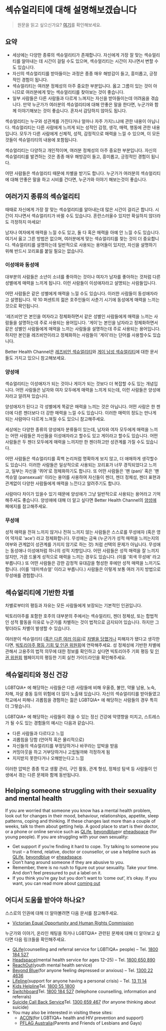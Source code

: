 # 섹슈얼리티에 대해 설명해보겠습니다
> 원문을 읽고 싶으신가요? [여기](https://www.betterhealth.vic.gov.au/health/healthyliving/Sexuality-explained)를 확인해보세요.

## 요약
- 세상에는 다양한 종류의 섹슈얼리티가 존재합니다. 자신에게 가장 잘 맞는 섹슈얼리티를 알아내는 데 시간이 걸릴 수도 있으며, 섹슈얼리티는 시간이 지나면서 변할 수도 있습니다.
- 자신의 섹슈얼리티를 받아들이는 과정은 종종 매우 해방감이 들고, 흥미롭고, 긍정적인 경험이 됩니다.
- 섹슈얼리티는 여러분 정체성의 아주 중요한 부분입니다. 옳고 그름이 있는 것이 아니므로 여러분에게 맞는 섹슈얼리티를 찾아보는 것이 좋습니다.
- 일부 사람들은 다른 사람들과 다르게 느껴지는 자신을 받아들이는데 어려움을 겪습니다. 만약 누군가가 여러분의 섹슈얼리티에 대해 안좋은 말을 한다면, 누군가와 함께 이야기해보는 것이 좋습니다. 혼자서 감당하지 않아도 됩니다.

섹슈얼리티는 누구와 성관계를 가진다거나 얼마나 자주 가지느냐에 관한 내용이 아닙니다. 섹슈얼리티는 다른 사람에게 느끼게 되는 성적인 감정, 생각, 매력, 행동에 관한 내용입니다. 모두가 다른 사람에게 신체적, 성적, 감정적으로 매력을 느낄 수 있으며, 이 모든 것들이 섹슈얼리티의 내용에 포함됩니다.

섹슈얼리티는 다양하고 개인적이며, 여러분 정체성의 아주 중요한 부분입니다. 자신의 섹슈얼리티를 발견하는 것은 종종 매우 해방감이 들고, 흥미롭고, 긍정적인 경험이 됩니다.

어떤 사람들은 섹슈얼리티 때문에 차별을 받기도 합니다. 누군가가 여러분의 섹슈얼리티에 대해 안좋은 말을 하고 시비를 건다면, 누군가와 이야기 해보는것이 좋습니다.


## 여러가지 종류의 섹슈얼리티
때때로 자신에게 가장 잘 맞는 섹슈얼리티를 알아내는데 많은 시간이 걸리곤 합니다. 시간이 지나면서 섹슈얼리티가 바뀔 수도 있습니다. 혼란스러울수 있지만 확실하지 않더라도 걱정하지 마세요!

남자나 여자에게 매력을 느낄 수도 있고, 둘 다 혹은 매력을 아예 안 느낄 수도 있습니다. 여기서 옳고 그른 방법은 없으며, 여러분에게 맞는 섹슈얼리티를 찾는 것이 더 중요합니다. 섹슈얼리티를 설명하는데 일반적으로 사용되는 용어들이 있지만, 자신을 설명하기 위해 반드시 꼬리표를 붙일 필요는 없습니다.

### 이성애와 동성애
대부분의 사람들은 소년이 소녀를 좋아하는 것이나 여자가 남자를 좋아하는 것처럼 다른 성별에게 매력을 느끼게 됩니다. 이런 사람들이 이성애자라고 설명되는 사람들입니다.

어떤 사람들은 같은 성별에게 매력을 느낄 수도 있습니다. 이러한 사람들이 동성애자라고 설명됩니다. 약 10 퍼센트의 젊은 호주인들이 사춘기 시기에 동성에게 매력을 느끼는 것으로 확인됩니다.

'레즈비언'은 본인을 여자라고 정체화하면서 같은 성별인 사람들에게 매력을 느끼는 사람들을 설명하는데 주로 사용되는 용어입니다. '게이'는 본인을 남자라고 정체화하면서 같은 성별인 사람들에게 매력을 느끼는 사람들을 설명하는데 주로 사용되는 용어입니다. 하지만 본인을 레즈비언이라고 정체화하는 사람들이 '게이'라는 단어를 사용할수도 있습니다.

Better Health Channel은 [레즈비언 섹슈얼리티](https://www.betterhealth.vic.gov.au/health/healthyliving/lesbian-sexuality)와 [게이 남성 섹슈얼리티](https://www.betterhealth.vic.gov.au/health/healthyliving/gay%20male%20sexuality)에 대한 문서들도 가지고 있으니 참고해보세요.


### 양성애
섹슈얼리티는 이성애자가 되는 것이나 게이가 되는 것보다 더 복잡할 수도 있는 개념입니다. 어떤 사람들은 남자와 여자 모두에게 매력을 느끼게 되는데, 이런 사람들은 양성애자라고 알려져 있습니다.

양성애자가 된다고 각 성별에게 똑같은 매력을 느끼는 것은 아닙니다. 어떤 사람은 한 젠더에 다른 젠더보다 더 강한 매력을 느낄 수도 있습니다. 이러한 매력의 정도는 만나게 되는 사람마다 다르게 느껴질 수도 있으니 참고해주세요.

세상에는 다양한 종류의 양성애자 분류들이 있는데, 남자와 여자 모두에게 매력을 느끼는 어떤 사람들은 자신들을 이성애자라고 할수도 있고 게이라고 할수도 있습니다. 어떤 사람들은 두 젠더 모두에게 매력을 느끼지만 한 젠더하고만 성관계를 가질 수도 있습니다.

어떤 사람들은 섹슈얼리티를 흑백 논리처럼 명확하게 보지 않고, 더 애매하게 생각할수도 있습니다. 이러한 사람들은 일상적으로 사용되는 꼬리표가 너무 경직되었다고 느끼고, 일부는 자신을 '퀴어'로 정체화하기도 합니다. 또 어떤 사람들은 '팬 (pan)' 혹은 '팬섹슈얼 (pansexual)' 이라는 용어를 사용하여 자신들이 젠더, 젠더 정체성, 젠더 표현과 관계없이 다양한 사람들에게 매력을 느낀다고 알려주기도 합니다.

사람마다 차이가 있을수 있기 때문에 양성애가 그냥 일반적으로 사용되는 용어라고 기억해주셔도 좋습니다. 양성애에 대해 더 알고 싶다면 Better Health Channel의 [양성애](https://www.betterhealth.vic.gov.au/health/healthyliving/bisexuality) 페에지를 참고해주세요.


### 무성애
성적 매력을 전혀 느끼지 않거나 전혀 느끼지 않는 사람들은 스스로를 무성애자 (혹은 영어 약자로 'ace') 라고 정체화합니다. 무성애는 금욕 (누군가가 성적 매력을 느끼는지의 여부와 관계없이 성관계를 가지지 않기로 하는 것) 처럼 선택의 문제가 아닙니다. 무성애는 동성애나 이성애처럼 하나의 성적 지향입니다. 어떤 사람들은 성적 매력을 잘 느끼지 않지만, 가끔 드물게 성적으로 매력을 느끼는 경우도 있습니다. (이를 '회색 무성애' 라고 부릅니다.) 또 어떤 사람들은 강한 감정적 유대감을 형성한 후에만 성적 매력을 느끼기도 합니다. (이를 '데미섹슈얼' 이라고 부릅니다.) 사람들은 이렇게 보통 여러 가지 방법으로 무성애를 경험합니다.


## 섹슈얼리티에 기반한 차별
차별로부터의 평등과 자유는 모든 사람들에게 보장되는 기본적인 인권입니다.

빅토리아주를 포함한 호주의 대부분의 주에서는 섹슈얼리티, 젠더 정체성, 또는 합법적인 성적 활동을 이유로 누군가를 차별하는 것이 법적으로 금지되어 있습니다. 하지만 그렇더라도 차별이 발생할 수 있습니다.

여러분이 섹슈얼리티 ([혹은 다른 여러 이유](https://www.humanrights.vic.gov.au/for-individuals/discrimination/))로 [차별을 당했거나](https://www.humanrightscommission.vic.gov.au/discrimination) 피해자가 됐다고 생각한다면,  [빅토리아주 평등 기회 및 인권 위원회](https://www.humanrightscommission.vic.gov.au/home/about-us/contact-us)에 연락해주세요. 성 정체성에 기반한 차별에 관해서 고용주의 법적 의무에 대한 정보를 확인하고 싶다면 빅토리아주 기회 평등 및 [인권 위원회](https://www.humanrights.vic.gov.au/) 웹페이지의 평등한 기회 실천 가이드라인을 확인해주세요.


## 섹슈얼리티와 정신 건강
LGBTQIA+ 에 해당하는 사람들은 다른 사람들에 비해 우울증, 불안, 약물 남용, 노숙, 자해, 자살 충동 등의 위험에 더 많이 노출돼 있습니다. 자신의 섹슈얼리티를 받아들였고 학교에서 피해나 괴롭힘을 경험하는 젊은 LGBTQIA+ 에 해당하는 사람들의 경우 특히 더 그렇습니다.

LGBTQIA+ 에 해당하는 사람들이 겪을 수 있는 정신 건강에 악영향을 미치고, 스트레스가 될 수도 있는 경험들의 예시는 다음과 같습니다.

- 다른 사람들과 다르다고 느낌
- 괴롭힘을 당함 (언어적 혹은 물리적으로)
- 자신들의 섹슈얼리티를 부정당하거나 바꾸라는 압박을 받음
- 커밍아웃을 하고 거부당하거나 고립될까봐 걱정하게 됨
- 지지받지 못한다거나 오해받는다고 느낌

이러한 압박은 종종 학교 생활 관리, 구인 활동, 관계 형성, 정체성 탐색 등 사람들이 인생에서 겪는 다른 문제와 함께 동반됩니다.


## Helping someone struggling with their sexuality and mental health
If you are worried that someone you know has a mental health problem, look out for changes in their mood, behaviour, relationships, appetite, sleep patterns, coping and thinking. If these changes last more than a couple of weeks, talk to them about getting help. A good place to start is their doctor, or a phone or online service such as [QLife](https://qlife.org.au/), [beyondblue](https://www.beyondblue.org.au/)or [eheadspace](https://www.eheadspace.org.au/) (for young people). If you are struggling with your own sexuality:

- Get support if you’re finding it hard to cope. Try talking to someone you trust – a friend, relative, doctor or counsellor, or use a helpline such as [QLife](https://qlife.org.au/), [beyondblue](https://www.beyondblue.org.au/) or [eheadspace](https://www.eheadspace.org.au/).
- Don’t hang around someone if they are abusive to you.
- Remember, there is no rush to figure out your sexuality. Take your time. And don’t feel pressured to put a label on it.
- If you think you’re gay but you don’t want to ‘come out’, it’s okay. If you want, you can read more about [coming out](http://au.reachout.com/coming-out)


## 어디서 도움을 받아야 하나요?
스스로의 인권에 대해 더 알아볼려면 다음 문서를 참고해주세요.

- [Victorian Equal Opportunity and Human Rights Commission](http://www.humanrightscommission.vic.gov.au/discrimination/discrimination/types-of-discrimination/gender-identity-lawful-sexual-activity-sexual-orientation)

누군가와 이야기, 온라인 채팅을 하거나 LGBTQIA+ 관련된 문제에 대해 더 알아보고 싶다면 다음 링크들을 확인해주세요.

- [QLife](https://qlife.org.au)(counselling and referral service for LGBTIQA+ people) – Tel. [1800 184 527](tel:1800184527)
- [Headspace](https://headspace.org.au/)(mental health service for ages 12–25) – Tel. [1800 650 890](tel:1800650890)
- [ReachOut](http://au.reachout.com)(youth mental health service)
- [Beyond Blue](https://www.beyondblue.org.au)(for anyone feeling depressed or anxious) – Tel. [1300 22 4636](tel:1300224636)
- [Lifeline](https://www.lifeline.org.au)(support for anyone having a personal crisis) – Tel. [13 11 14](tel:131114)
- [Kids Helpline](https://kidshelpline.com.au)Tel. [1800 55 1800](tel:1800551800)
- [Switchboard](http://www.switchboard.org.au)Tel. [1800 184 527](tel:1800184527) (telephone counselling, information and referrals)
- [Suicide Call Back Service](https://www.suicidecallbackservice.org.au)Tel. [1300 659 467](tel:1300659467) (for anyone thinking about suicide)
- You may also be interested in visiting these sites:
	- [ACON](http://www.acon.org.au)(for LGBTIQA+ health and HIV prevention and support)
	- [PFLAG Australia](http://pflagaustralia.org.au/)(Parents and Friends of Lesbians and Gays)

